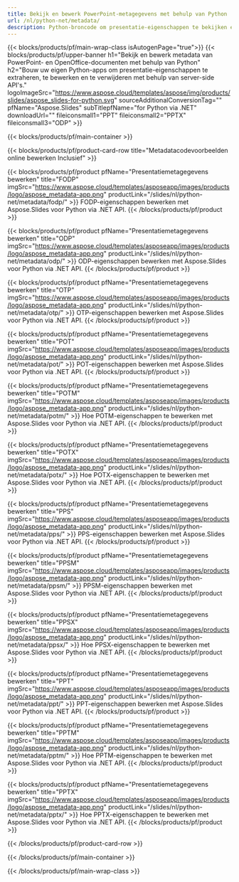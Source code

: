```yaml
---
title: Bekijk en bewerk PowerPoint-metagegevens met behulp van Python
url: /nl/python-net/metadata/
description: Python-broncode om presentatie-eigenschappen te bekijken en te bewerken
---
```


{{< blocks/products/pf/main-wrap-class isAutogenPage="true">}}
{{< blocks/products/pf/upper-banner h1="Bekijk en bewerk metadata van PowerPoint- en OpenOffice-documenten met behulp van Python" h2="Bouw uw eigen Python-apps om presentatie-eigenschappen te extraheren, te bewerken en te verwijderen met behulp van server-side API's." logoImageSrc="https://www.aspose.cloud/templates/aspose/img/products/slides/aspose_slides-for-python.svg" sourceAdditionalConversionTag="" pfName="Aspose.Slides" subTitlepfName="for Python via .NET" downloadUrl="" fileiconsmall1="PPT" fileiconsmall2="PPTX" fileiconsmall3="ODP" >}}

{{< blocks/products/pf/main-container >}}

{{< blocks/products/pf/product-card-row title="Metadatacodevoorbeelden online bewerken Inclusief" >}}

{{< blocks/products/pf/product pfName="Presentatiemetagegevens bewerken" title="FODP" imgSrc="https://www.aspose.cloud/templates/asposeapp/images/products/logo/aspose_metadata-app.png" productLink="/slides/nl/python-net/metadata/fodp/" >}}
FODP-eigenschappen bewerken met Aspose.Slides voor Python via .NET API.
{{< /blocks/products/pf/product >}}

{{< blocks/products/pf/product pfName="Presentatiemetagegevens bewerken" title="ODP" imgSrc="https://www.aspose.cloud/templates/asposeapp/images/products/logo/aspose_metadata-app.png" productLink="/slides/nl/python-net/metadata/odp/" >}}
ODP-eigenschappen bewerken met Aspose.Slides voor Python via .NET API.
{{< /blocks/products/pf/product >}}

{{< blocks/products/pf/product pfName="Presentatiemetagegevens bewerken" title="OTP" imgSrc="https://www.aspose.cloud/templates/asposeapp/images/products/logo/aspose_metadata-app.png" productLink="/slides/nl/python-net/metadata/otp/" >}}
OTP-eigenschappen bewerken met Aspose.Slides voor Python via .NET API.
{{< /blocks/products/pf/product >}}

{{< blocks/products/pf/product pfName="Presentatiemetagegevens bewerken" title="POT" imgSrc="https://www.aspose.cloud/templates/asposeapp/images/products/logo/aspose_metadata-app.png" productLink="/slides/nl/python-net/metadata/pot/" >}}
POT-eigenschappen bewerken met Aspose.Slides voor Python via .NET API.
{{< /blocks/products/pf/product >}}

{{< blocks/products/pf/product pfName="Presentatiemetagegevens bewerken" title="POTM" imgSrc="https://www.aspose.cloud/templates/asposeapp/images/products/logo/aspose_metadata-app.png" productLink="/slides/nl/python-net/metadata/potm/" >}}
Hoe POTM-eigenschappen te bewerken met Aspose.Slides voor Python via .NET API.
{{< /blocks/products/pf/product >}}

{{< blocks/products/pf/product pfName="Presentatiemetagegevens bewerken" title="POTX" imgSrc="https://www.aspose.cloud/templates/asposeapp/images/products/logo/aspose_metadata-app.png" productLink="/slides/nl/python-net/metadata/potx/" >}}
Hoe POTX-eigenschappen te bewerken met Aspose.Slides voor Python via .NET API.
{{< /blocks/products/pf/product >}}

{{< blocks/products/pf/product pfName="Presentatiemetagegevens bewerken" title="PPS" imgSrc="https://www.aspose.cloud/templates/asposeapp/images/products/logo/aspose_metadata-app.png" productLink="/slides/nl/python-net/metadata/pps/" >}}
PPS-eigenschappen bewerken met Aspose.Slides voor Python via .NET API.
{{< /blocks/products/pf/product >}}

{{< blocks/products/pf/product pfName="Presentatiemetagegevens bewerken" title="PPSM" imgSrc="https://www.aspose.cloud/templates/asposeapp/images/products/logo/aspose_metadata-app.png" productLink="/slides/nl/python-net/metadata/ppsm/" >}}
PPSM-eigenschappen bewerken met Aspose.Slides voor Python via .NET API.
{{< /blocks/products/pf/product >}}

{{< blocks/products/pf/product pfName="Presentatiemetagegevens bewerken" title="PPSX" imgSrc="https://www.aspose.cloud/templates/asposeapp/images/products/logo/aspose_metadata-app.png" productLink="/slides/nl/python-net/metadata/ppsx/" >}}
Hoe PPSX-eigenschappen te bewerken met Aspose.Slides voor Python via .NET API.
{{< /blocks/products/pf/product >}}

{{< blocks/products/pf/product pfName="Presentatiemetagegevens bewerken" title="PPT" imgSrc="https://www.aspose.cloud/templates/asposeapp/images/products/logo/aspose_metadata-app.png" productLink="/slides/nl/python-net/metadata/ppt/" >}}
PPT-eigenschappen bewerken met Aspose.Slides voor Python via .NET API.
{{< /blocks/products/pf/product >}}

{{< blocks/products/pf/product pfName="Presentatiemetagegevens bewerken" title="PPTM" imgSrc="https://www.aspose.cloud/templates/asposeapp/images/products/logo/aspose_metadata-app.png" productLink="/slides/nl/python-net/metadata/pptm/" >}}
Hoe PPTM-eigenschappen te bewerken met Aspose.Slides voor Python via .NET API.
{{< /blocks/products/pf/product >}}

{{< blocks/products/pf/product pfName="Presentatiemetagegevens bewerken" title="PPTX" imgSrc="https://www.aspose.cloud/templates/asposeapp/images/products/logo/aspose_metadata-app.png" productLink="/slides/nl/python-net/metadata/pptx/" >}}
Hoe PPTX-eigenschappen te bewerken met Aspose.Slides voor Python via .NET API.
{{< /blocks/products/pf/product >}}



{{< /blocks/products/pf/product-card-row >}}

{{< /blocks/products/pf/main-container >}}
    
{{< /blocks/products/pf/main-wrap-class >}}